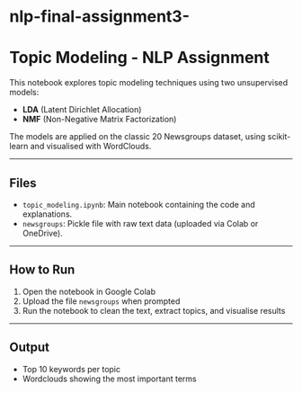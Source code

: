 # nlp-final-assignment3-
# Topic Modeling - NLP Assignment

This notebook explores topic modeling techniques using two unsupervised models:

- **LDA** (Latent Dirichlet Allocation)
- **NMF** (Non-Negative Matrix Factorization)

The models are applied on the classic 20 Newsgroups dataset, using scikit-learn and visualised with WordClouds.

---

## Files

- `topic_modeling.ipynb`: Main notebook containing the code and explanations.
- `newsgroups`: Pickle file with raw text data (uploaded via Colab or OneDrive).

---

## How to Run

1. Open the notebook in Google Colab
2. Upload the file `newsgroups` when prompted
3. Run the notebook to clean the text, extract topics, and visualise results

---

## Output

- Top 10 keywords per topic
- Wordclouds showing the most important terms
